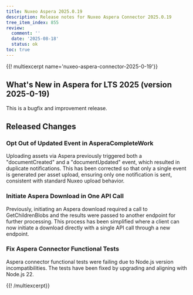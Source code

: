 ```yaml
---
title: Nuxeo Aspera 2025.0.19
description: Release notes for Nuxeo Aspera Connector 2025.0.19
tree_item_index: 855
review:
  comment: ''
  date: '2025-08-18'
  status: ok
toc: true
---
```


{{! multiexcerpt name='nuxeo-aspera-connector-2025-0-19'}}

## What's New in Aspera for LTS 2025 (version 2025-0-19)
This is a bugfix and improvement release.

## Released Changes

### Opt Out of Updated Event in AsperaCompleteWork

Uploading assets via Aspera previously triggered both a "documentCreated" and a "documentUpdated" event, which resulted in duplicate notifications. This has been corrected so that only a single event is generated per asset upload, ensuring only one notification is sent, consistent with standard Nuxeo upload behavior.
<br/>

### Initiate Aspera Download in One API Call

Previously, initiating an Aspera download required a call to GetChildrenBlobs and the results were passed to another endpoint for further processing. This process has been simplified where a client can now initiate a download directly with a single API call through a new endpoint.
<br/>

### Fix Aspera Connector Functional Tests

Aspera connector functional tests were failing due to Node.js version incompatibilities. The tests have been fixed by upgrading and aligning with Node.js 22.
<br/>

{{! /multiexcerpt}}

